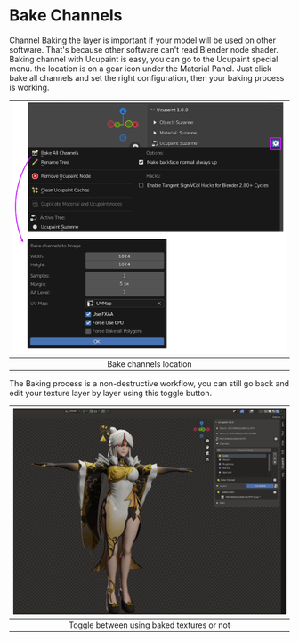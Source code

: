 # Bake Channels

Channel Baking the layer is important if your model will be used on other software. That's because other software can't read Blender node shader.
Baking channel with Ucupaint is easy, you can go to the Ucupaint special menu. the location is on a gear icon under the Material Panel. Just click bake all channels and set the right configuration, then your baking process is working.

|![pic : two pic edited, ucupaint speciall menu and bake menu](source/10.bake-01.png)|
|:--:|
|Bake channels location| {align=center}

The Baking process is a non-destructive workflow, you can still go back and edit your texture layer by layer using this toggle button.

|![pic : toggle use baked and ucupaint node](source/10.bake.02.gif)|
|:--:|
|Toggle between using baked textures or not| {align=center}

